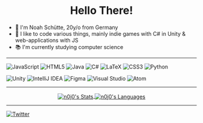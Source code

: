 <h1 align="center">Hello There!</h1>

* 👀 I'm Noah Schütte, 20y/o from Germany
* 💾 I like to code various things, mainly indie games with C# in Unity & web-applications with JS
* 📚 I'm currently studying computer science

---

<img alt="JavaScript" src="https://img.shields.io/badge/javascript-%23323330.svg?style=for-the-badge&logo=javascript&logoColor=%23F7DF1E"/> <img alt="HTML5" src="https://img.shields.io/badge/html5-%23E34F26.svg?style=for-the-badge&logo=html5&logoColor=white"/> <img alt="Java" src="https://img.shields.io/badge/java-%23ED8B00.svg?style=for-the-badge&logo=java&logoColor=white"/>
<img alt="C#" src="https://img.shields.io/badge/c%23-%23239120.svg?style=for-the-badge&logo=c-sharp&logoColor=white"/>
<img alt="LaTeX" src="https://img.shields.io/badge/latex-%23008080.svg?style=for-the-badge&logo=latex&logoColor=white"/>
<img alt="CSS3" src="https://img.shields.io/badge/css3-%231572B6.svg?style=for-the-badge&logo=css3&logoColor=white"/>
<img alt="Python" src="https://img.shields.io/badge/python-%2314354C.svg?style=for-the-badge&logo=python&logoColor=white"/>

<img alt="Unity" src="https://img.shields.io/badge/unity-%23000000.svg?style=for-the-badge&logo=unity&logoColor=white"/> <img alt="IntelliJ IDEA" src="https://img.shields.io/badge/IntelliJIDEA-000000.svg?style=for-the-badge&logo=intellij-idea&logoColor=white"/>
<img alt="Figma" src="https://img.shields.io/badge/figma-%23F24E1E.svg?style=for-the-badge&logo=figma&logoColor=white"/> <img alt="Visual Studio" src="https://img.shields.io/badge/VisualStudio-5C2D91.svg?style=for-the-badge&logo=visual-studio&logoColor=white"/>
<img alt="Atom" src="https://img.shields.io/badge/Atom-%2366595C.svg?style=for-the-badge&logo=atom&logoColor=white"/>

---

<div align="center">
  <a href="https://github.com/anuraghazra/github-readme-stats">
    <img align="center" src="https://github-readme-stats.vercel.app/api?username=n0j0games&show_icons=true&count_private=true&title_color=F9826C&icon_color=F9826C&text_color=DDD&bg_color=0D1117&border_radius=7&hide_border=true&custom_title=My%20Stats&line_height=27&" alt="n0j0's Stats" />
  </a>

  <a href="https://github.com/anuraghazra/github-readme-stats">
    <img align="center" src="https://github-readme-stats.vercel.app/api/top-langs/?username=n0j0games&title_color=F9826C&icon_color=F9826C&text_color=DDD&bg_color=0D1117&border_radius=7&custom_title=Top%20Languages&layout=compact&hide_border=true&langs_count=10&card_width=450&)" alt="n0j0's Languages"/>
  </a>
</div>
  
---
[<img alt="Twitter" src="https://img.shields.io/badge/Follow%20Me-%231DA1F2.svg?style=for-the-badge&logo=Twitter&logoColor=white"/>](https://twitter.com/_n0j0)
